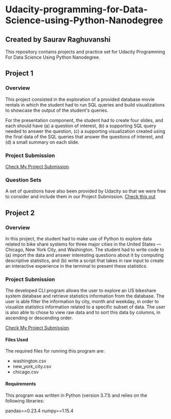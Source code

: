 # Udacity-programming-for-Data-Science-using-Python-Nanodegree

## Created by Saurav Raghuvanshi

This repository contains projects and practice set for Udacity Programming For Data Science Using Python Nanodegree.

## Project 1

### Overview

This project consisted in the exploration of a provided database movie rentals in which the student had to run SQL queries and build visualizations to showcase the output of the student's queries. 

For the presentation component, the student had to create four slides, and each should have (a) a question of interest, (b) a supporting SQL query needed to answer the question, (c) a supporting visualization created using the final data of the SQL queries that answer the questions of interest, and (d) a small summary on each slide.

### Project Submission

[Check My Project Submission](https://stuupesacin-my.sharepoint.com/personal/500068475_stu_upes_ac_in/_layouts/15/onedrive.aspx?id=%2Fpersonal%2F500068475%5Fstu%5Fupes%5Fac%5Fin%2FDocuments%2FUdacity%20programing%20for%20data%20science%20using%20python%2FProject%201%20for%20Submission%2FSaurav%20Raghuvanshi%20SQL%20submission%2Epdf&parent=%2Fpersonal%2F500068475%5Fstu%5Fupes%5Fac%5Fin%2FDocuments%2FUdacity%20programing%20for%20data%20science%20using%20python%2FProject%201%20for%20Submission&originalPath=aHR0cHM6Ly9zdHV1cGVzYWNpbi1teS5zaGFyZXBvaW50LmNvbS86YjovZy9wZXJzb25hbC81MDAwNjg0NzVfc3R1X3VwZXNfYWNfaW4vRWVfY0FidW8xWmRIbklRc0tOZTBlUThCWk5TbkliNm9YZ3JWbDBOYXFYZ3Vmdz9ydGltZT1lSHV3T1BiYjEwZw).
### Question Sets

A set of questions have also been provided by Udacity so that we were free to consider and include them in our Project Submission.
[Check this out](https://github.com/sauravraghuvanshi/Udacity-programming-for-Data-Science-using-Python-Nanodegree/tree/master/Project%201/Project%20Question)

## Project 2

### Overview

In this project, the student had to make use of Python to explore data related to bike share systems for three major cities in the United States — Chicago, New York City, and Washington. The student had to write code to (a) import the data and answer interesting questions about it by computing descriptive statistics, and (b) write a script that takes in raw input to create an interactive experience in the terminal to present these statistics.

### Project Submission

The developed CLI program allows the user to explore an US bikeshare system database and retrieve statistics information from the database. The user is able filter the information by city, month and weekday, in order to visualize statistics information related to a specific subset of data. The user is also able to chose to view raw data and to sort this data by columns, in ascending or descending order.

[Check My Project Submission](https://github.com/sauravraghuvanshi/Udacity-programming-for-Data-Science-using-Python-Nanodegree/tree/master/Project-2).

#### Files Used

The required files for running this program are: 

* washington.csv
* new_york_city.csv
* chicago.csv

#### Requirements
This program was written in Python (version 3.7.1) and relies on the following libraries:

pandas==0.23.4
numpy==1.15.4

